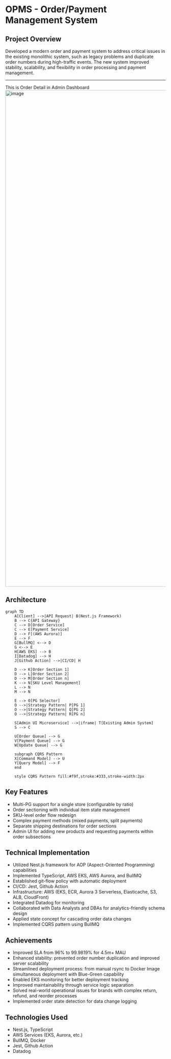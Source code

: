 # OPMS - Order/Payment Management System

## Project Overview
Developed a modern order and payment system to address critical issues in the existing monolithic system, such as legacy problems and duplicate order numbers during high-traffic events. The new system improved stability, scalability, and flexibility in order processing and payment management.

---
This is Order Detail in Admin Dashboard
<img width="1561" alt="image" src="https://github.com/user-attachments/assets/e05f9349-0aa9-4600-aced-aaa7897925fc">

## Architecture
```mermaid
graph TD
    A[Client] -->|API Request| B(Nest.js Framework)
    B --> C{API Gateway}
    C --> D[Order Service]
    C --> E[Payment Service]
    D --> F[(AWS Aurora)]
    E --> F
    G[BullMQ] <--> D
    G <--> E
    H[AWS EKS] --> B
    I[Datadog] --> H
    J[Github Action] -->|CI/CD| H

    D --> K[Order Section 1]
    D --> L[Order Section 2]
    D --> M[Order Section n]
    K --> N[SKU Level Management]
    L --> N
    M --> N

    E --> O[PG Selector]
    O -->|Strategy Pattern| P[PG 1]
    O -->|Strategy Pattern| Q[PG 2]
    O -->|Strategy Pattern| R[PG n]

    S[Admin UI Microservice] -->|iframe| T[Existing Admin System]
    S --> C

    U[Order Queue] --> G
    V[Payment Queue] --> G
    W[Update Queue] --> G

    subgraph CQRS Pattern
    X[Command Model] --> U
    Y[Query Model] --> F
    end

    style CQRS Pattern fill:#f9f,stroke:#333,stroke-width:2px
```

## Key Features
- Multi-PG support for a single store (configurable by ratio)
- Order sectioning with individual item state management
- SKU-level order flow redesign
- Complex payment methods (mixed payments, split payments)
- Separate shipping destinations for order sections
- Admin UI for adding new products and requesting payments within order subsections

## Technical Implementation
- Utilized Nest.js framework for AOP (Aspect-Oriented Programming) capabilities
- Implemented TypeScript, AWS EKS, AWS Aurora, and BullMQ
- Established git-flow policy with automatic deployment
- CI/CD: Jest, Github Action
- Infrastructure: AWS (EKS, ECR, Aurora 3 Serverless, Elasticache, S3, ALB, CloudFront)
- Integrated Datadog for monitoring
- Collaborated with Data Analysts and DBAs for analytics-friendly schema design
- Applied state concept for cascading order data changes
- Implemented CQRS pattern using BullMQ

## Achievements
- Improved SLA from 96% to 99.9819% for 4.5m+ MAU
- Enhanced stability: prevented order number duplication and improved server scalability
- Streamlined deployment process: from manual rsync to Docker Image simultaneous deployment with Blue-Green capability
- Enabled EKS monitoring for better deployment tracking
- Improved maintainability through service logic separation
- Solved real-world operational issues for brands with complex return, refund, and reorder processes
- Implemented order state detection for data change logging

## Technologies Used
- Nest.js, TypeScript
- AWS Services (EKS, Aurora, etc.)
- BullMQ, Docker
- Jest, Github Action
- Datadog
